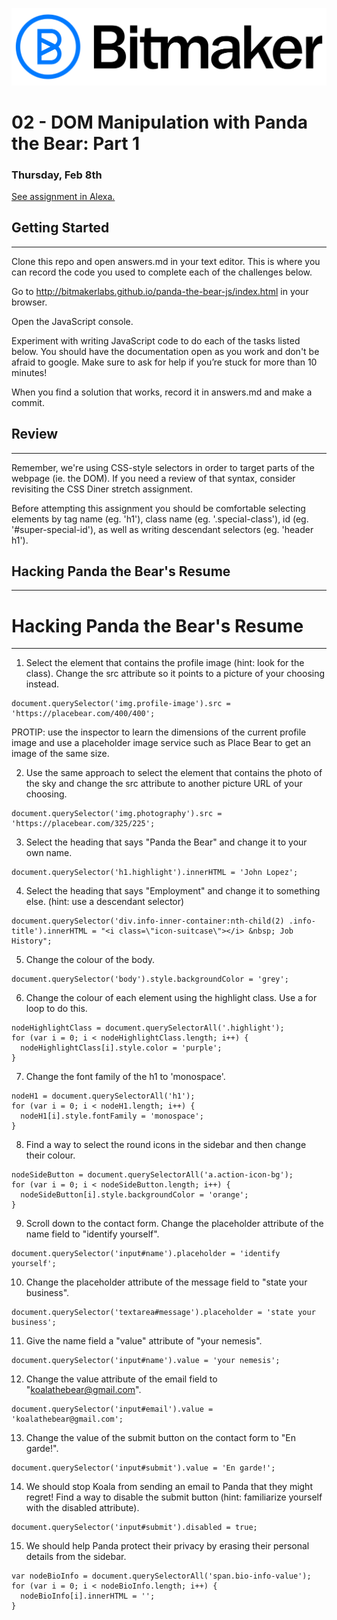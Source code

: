 ![Bitmaker](https://github.com/johncarlolopez/bitmaker-reference/blob/master/bitmakerlogo.svg)
# 02 - DOM Manipulation with Panda the Bear: Part 1
### Thursday, Feb 8th

[See assignment in Alexa.](https://alexa.bitmaker.co/wdi/67/assignments/2051/latest)

## Getting Started
___
Clone this repo and open answers.md in your text editor. This is where you can record the code you used to complete each of the challenges below.

Go to http://bitmakerlabs.github.io/panda-the-bear-js/index.html in your browser.

Open the JavaScript console.

Experiment with writing JavaScript code to do each of the tasks listed below. You should have the documentation open as you work and don't be afraid to google. Make sure to ask for help if you’re stuck for more than 10 minutes!

When you find a solution that works, record it in answers.md and make a commit.

## Review
___
Remember, we're using CSS-style selectors in order to target parts of the webpage (ie. the DOM). If you need a review of that syntax, consider revisiting the CSS Diner stretch assignment.

Before attempting this assignment you should be comfortable selecting elements by tag name (eg. 'h1'), class name (eg. '.special-class'), id (eg. '#super-special-id'), as well as writing descendant selectors (eg. 'header h1').

## Hacking Panda the Bear's Resume
___
# Hacking Panda the Bear's Resume
___

1. Select the element that contains the profile image (hint: look for the class). Change the src attribute so it points to a picture of your choosing instead.
```
document.querySelector('img.profile-image').src = 'https://placebear.com/400/400';
```
  PROTIP: use the inspector to learn the dimensions of the current profile image and use a placeholder image service such as Place Bear to get an image of the same size.

2. Use the same approach to select the element that contains the photo of the sky and change the src attribute to another picture URL of your choosing.
```
document.querySelector('img.photography').src = 'https://placebear.com/325/225';
```

3. Select the heading that says "Panda the Bear" and change it to your own name.
```
document.querySelector('h1.highlight').innerHTML = 'John Lopez';
```
4. Select the heading that says "Employment" and change it to something else. (hint: use a descendant selector)
```
document.querySelector('div.info-inner-container:nth-child(2) .info-title').innerHTML = "<i class=\"icon-suitcase\"></i> &nbsp; Job History";
```
5. Change the colour of the body.
```
document.querySelector('body').style.backgroundColor = 'grey';
```
6. Change the colour of each element using the highlight class. Use a for loop to do this.
```
nodeHighlightClass = document.querySelectorAll('.highlight');
for (var i = 0; i < nodeHighlightClass.length; i++) {
  nodeHighlightClass[i].style.color = 'purple';
}
```
7. Change the font family of the h1 to 'monospace'.
```
nodeH1 = document.querySelectorAll('h1');
for (var i = 0; i < nodeH1.length; i++) {
  nodeH1[i].style.fontFamily = 'monospace';
}
```
8. Find a way to select the round icons in the sidebar and then change their colour.
```
nodeSideButton = document.querySelectorAll('a.action-icon-bg');
for (var i = 0; i < nodeSideButton.length; i++) {
  nodeSideButton[i].style.backgroundColor = 'orange';
}
```
9. Scroll down to the contact form. Change the placeholder attribute of the name field to "identify yourself".
```
document.querySelector('input#name').placeholder = 'identify yourself';
```
10. Change the placeholder attribute of the message field to "state your business".
```
document.querySelector('textarea#message').placeholder = 'state your business';
```
11. Give the name field a "value" attribute of "your nemesis".
```
document.querySelector('input#name').value = 'your nemesis';
```
12. Change the value attribute of the email field to "koalathebear@gmail.com".
```
document.querySelector('input#email').value = 'koalathebear@gmail.com';
```
13. Change the value of the submit button on the contact form to "En garde!".
```
document.querySelector('input#submit').value = 'En garde!';
```
14. We should stop Koala from sending an email to Panda that they might regret! Find a way to disable the submit button (hint: familiarize yourself with the disabled attribute).
```
document.querySelector('input#submit').disabled = true;
```
15. We should help Panda protect their privacy by erasing their personal details from the sidebar.
```
var nodeBioInfo = document.querySelectorAll('span.bio-info-value');
for (var i = 0; i < nodeBioInfo.length; i++) {
  nodeBioInfo[i].innerHTML = '';
}
```
